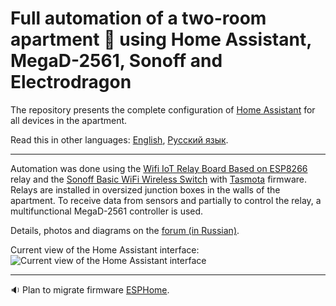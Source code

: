 # Full automation of a two-room apartment :department_store: using Home Assistant, MegaD-2561, Sonoff and Electrodragon

The repository presents the complete configuration of [Home Assistant](https://github.com/home-assistant/hassio) for all devices in the apartment.

Read this in other languages: [English](README.md), [Русский язык](README.ru.md).

______________

Automation was done using the [Wifi IoT Relay Board Based on ESP8266](https://www.electrodragon.com/product/wifi-iot-relay-board-based-esp8266/) relay and the [Sonoff Basic WiFi Wireless Switch](https://www.itead.cc/smart-home/sonoff-wifi-wireless-switch.html) with [Tasmota](https://github.com/arendst/Tasmota) firmware. Relays are installed in oversized junction boxes in the walls of the apartment. To receive data from sensors and partially to control the relay, a multifunctional MegaD-2561 controller is used.

Details, photos and diagrams on the [forum (in Russian)](https://www.ab-log.ru/forum/viewtopic.php?f=1&t=1208&start=480#p37003). 

Current view of the Home Assistant interface:
![Current view of the Home Assistant interface](https://github.com/empenoso/two-bedroom-flat-Home-Assistant/blob/master/2019_11_screenshot.png)
_________
:sound: Plan to migrate firmware [ESPHome](https://github.com/esphome/esphome).
